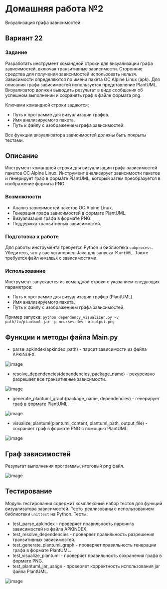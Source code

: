 # Домашняя работа №2
Визуализация графа зависимостей
## Вариант 22

### Задание
Разработать инструмент командной строки для визуализации графа зависимостей, включая транзитивные зависимости. Сторонние средства для получения зависимостей использовать нельзя. Зависимости определяются по имени пакета ОС Alpine Linux (apk). Для описания графа зависимостей используется представление PlantUML. Визуализатор должен выводить результат в виде сообщения об успешном выполнении и сохранять граф в файле формата png.

Ключами командной строки задаются:
- Путь к программе для визуализации графов.
- Имя анализируемого пакета.
- Путь к файлу с изображением графа зависимостей.

Все функции визуализатора зависимостей должны быть покрыты тестами.

## Описание
Инструмент командной строки для визуализации графа зависимостей пакетов ОС Alpine Linux. Инструмент анализирует зависимости пакетов и генерирует граф в формате PlantUML, который затем преобразуется в изображение формата PNG.

### Возможности
- Анализ зависимостей пакетов ОС Alpine Linux.
- Генерация графа зависимостей в формате PlantUML.
- Визуализация графа в формате PNG.
- Поддержка транзитивных зависимостей.

### Подготовка к работе
Для работы инструмента требуется Python и библиотека `subprocess`. Убедитесь, что у вас установлен Java для запуска `PlantUML`. Также требуется файл `APKINDEX` с зависимостями.

### Использование
Инструмент запускается из командной строки с указанием следующих параметров:
- Путь к программе для визуализации графов (PlantUML).
- Имя анализируемого пакета.
- Путь к файлу с изображением графа зависимостей.

Пример запуска:
`python dependency_visualizer.py -v path/to/plantuml.jar -p ncurses-dev -o output.png`

## Функции и методы файла Main.py
- parse_apkindex(apkindex_path) - парсит зависимости из файла APKINDEX.

![image](https://github.com/user-attachments/assets/2fe79991-fd96-4b97-981f-bcdef91a474b)

- resolve_dependencies(dependencies, package_name) - рекурсивно разрешает все транзитивные зависимости.

![image](https://github.com/user-attachments/assets/5733670e-ca84-4a07-81f0-f8dddfacb74d)

- generate_plantuml_graph(package_name, dependencies) - генерирует граф в формате PlantUML.

![image](https://github.com/user-attachments/assets/611ad66b-16f9-4018-a05a-0b700c6b7d68)

- visualize_plantuml(plantuml_content, plantuml_path, output_file) - сохраняет граф в формате PNG с помощью PlantUML.

![image](https://github.com/user-attachments/assets/c4048c05-4fbb-4c6a-af4b-673ff947fa56)

## Граф зависимостей
Результат выполнения программы, итоговый png файл.

![image](https://github.com/user-attachments/assets/2212e8be-5e26-453a-bd24-3efcb3833713)

## Тестирование
Модуль тестирования содержит комплексный набор тестов для функций визуализатора зависимостей. Тесты реализованы с использованием библиотеки `unittest` на Python.
Тесты:
- test_parse_apkindex - проверяет правильность парсинга зависимостей из файла APKINDEX.
- test_resolve_dependencies - проверяет правильность разрешения транзитивных зависимостей.
- test_generate_plantuml_graph - проверяет правильность генерации графа в формате PlantUML.
- test_visualize_plantuml - проверяет правильность сохранения графа в формате PNG.
- test_plantuml_jar_usage - проверяет корректность использования jar файла PlantUML.

![image](https://github.com/user-attachments/assets/70871d84-cf76-45a5-bd8e-1563fb8355c3)
